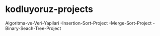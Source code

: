 # kodluyoruz-projects
Algoritma-ve-Veri-Yapilari -Insertion-Sort-Project -Merge-Sort-Project -Binary-Seach-Tree-Project
